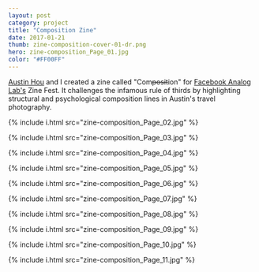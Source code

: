 ```yaml
---
layout: post
category: project
title: "Composition Zine"
date: 2017-01-21
thumb: zine-composition-cover-01-dr.png
hero: zine-composition_Page_01.jpg
color: "#FF00FF"
---
```


[Austin Hou](https://ayh.io/) and I created a zine called "Com~~posit~~ion" for [Facebook Analog Lab's](https://www.facebook.com/analoglab/) Zine Fest. It challenges the infamous rule of thirds by highlighting structural and psychological composition lines in Austin's travel photography.

{% include i.html src="zine-composition_Page_02.jpg" %}

{% include i.html src="zine-composition_Page_03.jpg" %}

{% include i.html src="zine-composition_Page_04.jpg" %}

{% include i.html src="zine-composition_Page_05.jpg" %}

{% include i.html src="zine-composition_Page_06.jpg" %}

{% include i.html src="zine-composition_Page_07.jpg" %}

{% include i.html src="zine-composition_Page_08.jpg" %}

{% include i.html src="zine-composition_Page_09.jpg" %}

{% include i.html src="zine-composition_Page_10.jpg" %}

{% include i.html src="zine-composition_Page_11.jpg" %}
